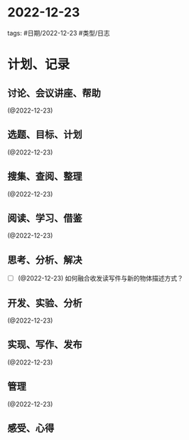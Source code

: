 

# 2022-12-23


tags: #日期/2022-12-23 #类型/日志 


# 计划、记录

## 讨论、会议讲座、帮助

(@2022-12-23) 



## 选题、目标、计划

(@2022-12-23) 



## 搜集、查阅、整理

(@2022-12-23) 



## 阅读、学习、借鉴

(@2022-12-23) 



## 思考、分析、解决

- [ ] (@2022-12-23) 如何融合收发读写件与新的物体描述方式？



## 开发、实验、分析

(@2022-12-23) 



## 实现、写作、发布

(@2022-12-23) 





## 管理

(@2022-12-23) 



## 感受、心得



